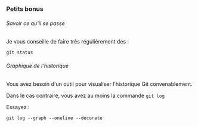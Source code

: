 ### Petits bonus

###### Savoir ce qu'il se passe

Je vous conseille de faire très régulièrement des :

```
git status
```

###### Graphique de l'historique

Vous avez besoin d'un outil pour visualiser l'historique Git convenablement.

Dans le cas contraire, vous avez au moins la commande `git log`

Essayez :

```
git log --graph --oneline --decorate
```
